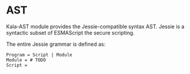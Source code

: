# AST

Kala-AST module provides the Jessie-compatible syntax AST. Jessie is a syntactic subset of ESMAScript the secure scripting. 

The entire Jessie grammar is defined as:

```
Program = Script | Module
Module = # TODO
Script = 
```